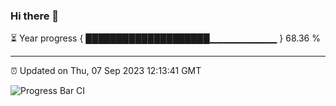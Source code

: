 ### Hi there 👋

⏳ Year progress { ████████████████████▁▁▁▁▁▁▁▁▁▁ } 68.36 %

---

⏰ Updated on Thu, 07 Sep 2023 12:13:41 GMT

![Progress Bar CI](https://github.com/Shyam-Makwana/GitHub-Actions-Demo/workflows/Progress%20Bar%20CI/badge.svg)

